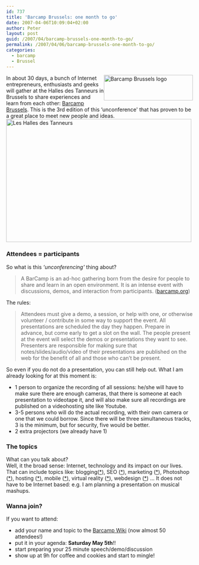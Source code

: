 ```yaml
---
id: 737
title: 'Barcamp Brussels: one month to go'
date: 2007-04-06T10:09:04+02:00
author: Peter
layout: post
guid: /2007/04/barcamp-brussels-one-month-to-go/
permalink: /2007/04/06/barcamp-brussels-one-month-to-go/
categories:
  - barcamp
  - Brussel
---
```

[<img  style="float: right" src="http://farm1.static.flickr.com/45/139767078_ec3b5727c6_m.jpg" width="240" height="69" alt="Barcamp Brussels logo" />](http://www.flickr.com/photos/pforret/139767078/ "Photo Sharing") In about 30 days, a bunch of Internet entrepreneurs, enthusiasts and geeks will gather at the Halles des Tanneurs in Brussels to share experiences and learn from each other: [Barcamp Brussels](http://barcamp.forret.com/blog/2007/03/07/barcamp-3-may-5-in-the-marolles/). This is the 3rd edition of this &#8216;unconference' that has proven to be a great place to meet new people and ideas.  
[<img  src="http://farm1.static.flickr.com/179/379279542_48651395f8.jpg" width="500" height="333" alt="Les Halles des Tanneurs" />](http://www.flickr.com/photos/pforret/379279542/ "Photo Sharing")

### Attendees = participants

So what is this _&#8216;unconferencing'_ thing about?

> A BarCamp is an ad-hoc gathering born from the desire for people to share and learn in an open environment. It is an intense event with discussions, demos, and interaction from participants. ([barcamp.org](http://barcamp.org/))

<!--more-->

  
The rules:

> Attendees must give a demo, a session, or help with one, or otherwise volunteer / contribute in some way to support the event. All presentations are scheduled the day they happen. Prepare in advance, but come early to get a slot on the wall. The people present at the event will select the demos or presentations they want to see. Presenters are responsible for making sure that notes/slides/audio/video of their presentations are published on the web for the benefit of all and those who can’t be present.

So even if you do not do a presentation, you can still help out. What I am already looking for at this moment is:

  * 1 person to organize the recording of all sessions: he/she will have to make sure there are enough cameras, that there is someone at each presentation to videotape it, and will also make sure all recordings are published on a videohosting site like Youtube.
  * 3-5 persons who will do the actual recording, with their own camera or one that we could borrow. Since there will be three simultaneous tracks, 3 is the minimum, but for security, five would be better.
  * 2 extra projectors (we already have 1)

### The topics

What can you talk about?  
Well, it the broad sense: Internet, technology and its impact on our lives. That can include topics like: blogging([*](http://barcamp.forret.com/blog/2006/10/02/flemish-blog-services/)), SEO ([*](http://barcamp.forret.com/blog/2006/09/26/googles-dirty-little-secret/)), marketing ([*](http://barcamp.forret.com/blog/2006/09/25/what-marketeers-could-learn/)), Photoshop ([*](http://barcamp.forret.com/blog/2006/06/01/pieter-jelle-de-brue-photoshop-web-design-passage-17h/)), hosting ([*](http://barcamp.forret.com/blog/2006/06/01/frank-lauwers-hosting-web-20-passage-15h/)), mobile ([*](http://barcamp.forret.com/blog/2006/06/01/tanguy-dekelver-nokia-lifeblog-maelbeek-10h30/)), virtual reality ([*](http://barcamp.forret.com/blog/2006/06/01/workspaces-unlimited-polak-16h30/)), webdesign ([*](http://barcamp.forret.com/blog/2006/05/29/frederic-devries-building-for-the-blind-passage-14h/)) &#8230; It does not have to be Internet based: e.g. I am planning a presentation on musical mashups.

### Wanna join?

If you want to attend:

  * add your name and topic to the [Barcamp Wiki](http://barcamp.org/BarCampBrussels3) (now almost 50 attendees!)
  * put it in your agenda: **Saturday May 5th**!!
  * start preparing your 25 minute speech/demo/discussion
  * show up at 9h for coffee and cookies and start to mingle!